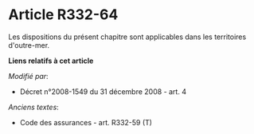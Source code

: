 # Article R332-64

Les dispositions du présent chapitre sont applicables dans les territoires d'outre-mer.

**Liens relatifs à cet article**

_Modifié par_:

  - Décret n°2008-1549 du 31 décembre 2008 - art. 4

_Anciens textes_:

  - Code des assurances - art. R332-59 (T)
